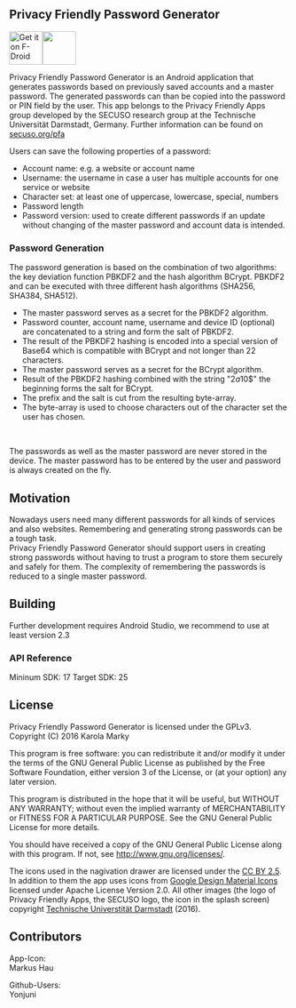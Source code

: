 ## Privacy Friendly Password Generator

[<img src="https://f-droid.org/badge/get-it-on.png" alt="Get it on F-Droid" height="60">](https://f-droid.org/app/org.secuso.privacyfriendlypasswordgenerator)<a href="https://play.google.com/store/apps/details?id=org.secuso.privacyfriendlypasswordgenerator"><img src="https://play.google.com/intl/en_us/badges/images/generic/en_badge_web_generic.png" height="60"></a>

Privacy Friendly Password Generator is an Android application that generates passwords based on previously saved accounts and a master password. The generated passwords can than be copied into the password or PIN field by the user.
This app belongs to the Privacy Friendly Apps group developed by the SECUSO research group at the Technische Universität Darmstadt, Germany. Further information can be found on [secuso.org/pfa](https://secuso.org/pfa)<br />

Users can save the following properties of a password: <br />
* Account name: e.g. a website or account name 
* Username: the username in case a user has multiple accounts for one service or website
* Character set: at least one of uppercase, lowercase, special, numbers
* Password length
* Password version: used to create different passwords if an update without changing of the master password and account data is intended.  <br />

### Password Generation

The password generation is based on the combination of two algorithms: the key deviation function PBKDF2 and the hash algorithm BCrypt. PBKDF2 and can be executed with three different hash algorithms (SHA256, SHA384, SHA512). <br />
* The master password serves as a secret for the PBKDF2 algorithm.
* Password counter, account name, username and device ID (optional) are concatenated to a string and form the salt of PBKDF2. 
* The result of the PBKDF2 hashing is encoded into a special version of Base64 which is compatible with BCrypt and not longer than 22 characters.
* The master password serves as a secret for the BCrypt algorithm.
* Result of the PBKDF2 hashing combined with the string "$2a$10$" the beginning forms the salt for BCrypt.
* The prefix and the salt is cut from the resulting byte-array.
* The byte-array is used to choose characters out of the character set the user has chosen. 
<br />

The passwords as well as the master password are never stored in the device. The master password has to be entered by the user and password is always created on the fly. 

## Motivation

Nowadays users need many different passwords for all kinds of services and also websites. Remembering and generating strong passwords can be a tough task.  <br />
Privacy Friendly Password Generator should support users in creating strong passwords without having to trust a program to store them securely and safely for them. The complexity of remembering the passwords is reduced to a single master password. 

## Building

Further development requires Android Studio, we recommend to use at least version 2.3
 
### API Reference

Mininum SDK: 17
Target SDK: 25 

## License

Privacy Friendly Password Generator is licensed under the GPLv3.
Copyright (C) 2016  Karola Marky

This program is free software: you can redistribute it and/or modify
it under the terms of the GNU General Public License as published by
the Free Software Foundation, either version 3 of the License, or
(at your option) any later version.

This program is distributed in the hope that it will be useful,
but WITHOUT ANY WARRANTY; without even the implied warranty of
MERCHANTABILITY or FITNESS FOR A PARTICULAR PURPOSE.  See the
GNU General Public License for more details.

You should have received a copy of the GNU General Public License
along with this program. If not, see <http://www.gnu.org/licenses/>.

The icons used in the nagivation drawer are licensed under the [CC BY 2.5](http://creativecommons.org/licenses/by/2.5/). In addition to them the app uses icons from [Google Design Material Icons](https://design.google.com/icons/index.html) licensed under Apache License Version 2.0. All other images (the logo of Privacy Friendly Apps, the SECUSO logo, the icon in the splash screen) copyright [Technische Universtität Darmstadt](https://www.tu-darmstadt.de/) (2016).

## Contributors

App-Icon: <br />
Markus Hau<br />

Github-Users: <br />
Yonjuni






